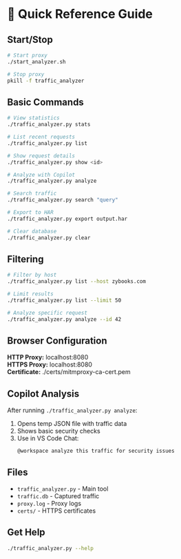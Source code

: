 # 🚀 Quick Reference Guide

## Start/Stop

```bash
# Start proxy
./start_analyzer.sh

# Stop proxy
pkill -f traffic_analyzer
```

## Basic Commands

```bash
# View statistics
./traffic_analyzer.py stats

# List recent requests
./traffic_analyzer.py list

# Show request details
./traffic_analyzer.py show <id>

# Analyze with Copilot
./traffic_analyzer.py analyze

# Search traffic
./traffic_analyzer.py search "query"

# Export to HAR
./traffic_analyzer.py export output.har

# Clear database
./traffic_analyzer.py clear
```

## Filtering

```bash
# Filter by host
./traffic_analyzer.py list --host zybooks.com

# Limit results
./traffic_analyzer.py list --limit 50

# Analyze specific request
./traffic_analyzer.py analyze --id 42
```

## Browser Configuration

**HTTP Proxy:** localhost:8080  
**HTTPS Proxy:** localhost:8080  
**Certificate:** ./certs/mitmproxy-ca-cert.pem

## Copilot Analysis

After running `./traffic_analyzer.py analyze`:

1. Opens temp JSON file with traffic data
2. Shows basic security checks
3. Use in VS Code Chat:
   ```
   @workspace analyze this traffic for security issues
   ```

## Files

- `traffic_analyzer.py` - Main tool
- `traffic.db` - Captured traffic
- `proxy.log` - Proxy logs
- `certs/` - HTTPS certificates

## Get Help

```bash
./traffic_analyzer.py --help
```

